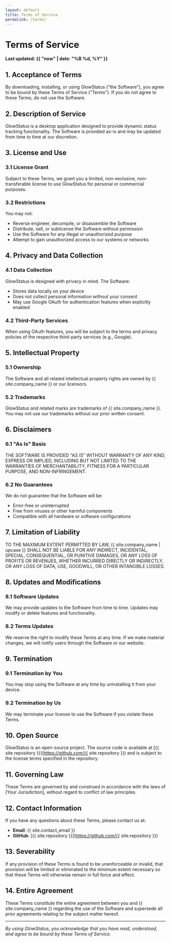```yaml
---
layout: default
title: Terms of Service
permalink: /terms/
---
```


# Terms of Service

**Last updated: {{ "now" | date: "%B %d, %Y" }}**

## 1. Acceptance of Terms

By downloading, installing, or using GlowStatus ("the Software"), you agree to be bound by these Terms of Service ("Terms"). If you do not agree to these Terms, do not use the Software.

## 2. Description of Service

GlowStatus is a desktop application designed to provide dynamic status tracking functionality. The Software is provided as-is and may be updated from time to time at our discretion.

## 3. License and Use

### 3.1 License Grant
Subject to these Terms, we grant you a limited, non-exclusive, non-transferable license to use GlowStatus for personal or commercial purposes.

### 3.2 Restrictions
You may not:
- Reverse engineer, decompile, or disassemble the Software
- Distribute, sell, or sublicense the Software without permission
- Use the Software for any illegal or unauthorized purpose
- Attempt to gain unauthorized access to our systems or networks

## 4. Privacy and Data Collection

### 4.1 Data Collection
GlowStatus is designed with privacy in mind. The Software:
- Stores data locally on your device
- Does not collect personal information without your consent
- May use Google OAuth for authentication features when explicitly enabled

### 4.2 Third-Party Services
When using OAuth features, you will be subject to the terms and privacy policies of the respective third-party services (e.g., Google).

## 5. Intellectual Property

### 5.1 Ownership
The Software and all related intellectual property rights are owned by {{ site.company_name }} or our licensors.

### 5.2 Trademarks
GlowStatus and related marks are trademarks of {{ site.company_name }}. You may not use our trademarks without our prior written consent.

## 6. Disclaimers

### 6.1 "As Is" Basis
THE SOFTWARE IS PROVIDED "AS IS" WITHOUT WARRANTY OF ANY KIND, EXPRESS OR IMPLIED, INCLUDING BUT NOT LIMITED TO THE WARRANTIES OF MERCHANTABILITY, FITNESS FOR A PARTICULAR PURPOSE, AND NON-INFRINGEMENT.

### 6.2 No Guarantees
We do not guarantee that the Software will be:
- Error-free or uninterrupted
- Free from viruses or other harmful components
- Compatible with all hardware or software configurations

## 7. Limitation of Liability

TO THE MAXIMUM EXTENT PERMITTED BY LAW, {{ site.company_name | upcase }} SHALL NOT BE LIABLE FOR ANY INDIRECT, INCIDENTAL, SPECIAL, CONSEQUENTIAL, OR PUNITIVE DAMAGES, OR ANY LOSS OF PROFITS OR REVENUES, WHETHER INCURRED DIRECTLY OR INDIRECTLY, OR ANY LOSS OF DATA, USE, GOODWILL, OR OTHER INTANGIBLE LOSSES.

## 8. Updates and Modifications

### 8.1 Software Updates
We may provide updates to the Software from time to time. Updates may modify or delete features and functionality.

### 8.2 Terms Updates
We reserve the right to modify these Terms at any time. If we make material changes, we will notify users through the Software or our website.

## 9. Termination

### 9.1 Termination by You
You may stop using the Software at any time by uninstalling it from your device.

### 9.2 Termination by Us
We may terminate your license to use the Software if you violate these Terms.

## 10. Open Source

GlowStatus is an open-source project. The source code is available at [{{ site.repository }}](https://github.com/{{ site.repository }}) and is subject to the license terms specified in the repository.

## 11. Governing Law

These Terms are governed by and construed in accordance with the laws of [Your Jurisdiction], without regard to conflict of law principles.

## 12. Contact Information

If you have any questions about these Terms, please contact us at:

- **Email**: {{ site.contact_email }}
- **GitHub**: [{{ site.repository }}](https://github.com/{{ site.repository }})

## 13. Severability

If any provision of these Terms is found to be unenforceable or invalid, that provision will be limited or eliminated to the minimum extent necessary so that these Terms will otherwise remain in full force and effect.

## 14. Entire Agreement

These Terms constitute the entire agreement between you and {{ site.company_name }} regarding the use of the Software and supersede all prior agreements relating to the subject matter hereof.

---

*By using GlowStatus, you acknowledge that you have read, understood, and agree to be bound by these Terms of Service.*
